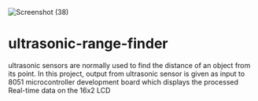 ![Screenshot (38)](https://user-images.githubusercontent.com/79414752/131703866-41e34923-78a8-4552-a6a5-1b92c7b0f406.png)
# ultrasonic-range-finder
ultrasonic sensors are normally used to find the distance of an object from its point. In this project,
output from ultrasonic sensor is given as input to 8051 microcontroller development board which displays the processed Real-time data on the 16x2 LCD 
